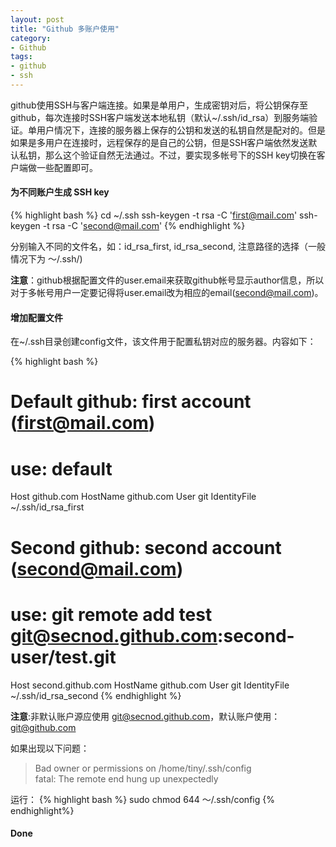 ```yaml
---
layout: post
title: "Github 多账户使用"
category:
- Github
tags: 
- github
- ssh
---
```

github使用SSH与客户端连接。如果是单用户，生成密钥对后，将公钥保存至github，每次连接时SSH客户端发送本地私钥（默认~/.ssh/id_rsa）到服务端验证。单用户情况下，连接的服务器上保存的公钥和发送的私钥自然是配对的。但是如果是多用户在连接时，远程保存的是自己的公钥，但是SSH客户端依然发送默认私钥，那么这个验证自然无法通过。不过，要实现多帐号下的SSH key切换在客户端做一些配置即可。

#### 为不同账户生成 SSH key

{% highlight bash %}
cd ~/.ssh
ssh-keygen -t rsa -C 'first@mail.com'
ssh-keygen -t rsa -C 'second@mail.com'
{% endhighlight %}

分别输入不同的文件名，如：id_rsa_first, id_rsa_second, 注意路径的选择（一般情况下为 ～/.ssh/)

**注意**：github根据配置文件的user.email来获取github帐号显示author信息，所以对于多帐号用户一定要记得将user.email改为相应的email(second@mail.com)。

#### 增加配置文件
在~/.ssh目录创建config文件，该文件用于配置私钥对应的服务器。内容如下：

{% highlight bash %}
# Default github: first account (first@mail.com)
# use: default
Host github.com
  HostName github.com
  User git
  IdentityFile ~/.ssh/id_rsa_first


# Second github: second account (second@mail.com)
# use: git remote add test git@secnod.github.com:second-user/test.git
Host second.github.com
  HostName github.com
  User git
  IdentityFile ~/.ssh/id_rsa_second
{% endhighlight %}

**注意**:非默认账户源应使用 git@secnod.github.com，默认账户使用：git@github.com

如果出现以下问题：

> Bad owner or permissions on /home/tiny/.ssh/config  
> fatal: The remote end hung up unexpectedly

运行：
{% highlight bash %}
sudo chmod 644 ～/.ssh/config 
{% endhighlight%}



#### Done

